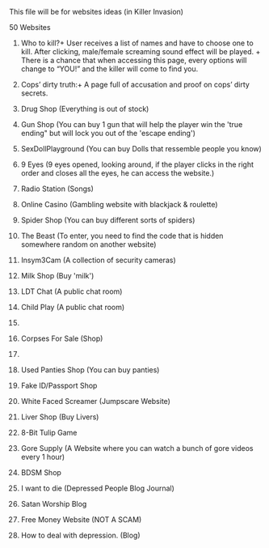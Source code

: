 This file will be for websites ideas (in Killer Invasion)

50 Websites

1. Who to kill?+ User receives a list of names and have to choose one to kill. After clicking, male/female screaming sound effect will be played. + There is a chance that when accessing this page, every options will change to “YOU!” and the killer will come to find you.
2. Cops’ dirty truth:+ A page full of accusation and proof on cops’ dirty secrets.



1. Drug Shop (Everything is out of stock)
2. Gun Shop (You can buy 1 gun that will help the player win the 'true ending" but will lock you out of the 'escape ending')
3. SexDollPlayground (You can buy Dolls that ressemble people you know)
4. 9 Eyes (9 eyes opened, looking around, if the player clicks in the right order and closes all the eyes, he can access the website.)
5. Radio Station (Songs) 
6. Online Casino (Gambling website with blackjack & roulette)
7. Spider Shop (You can buy different sorts of spiders)
8. The Beast (To enter, you need to find the code that is hidden somewhere random on another website)
9. Insym3Cam (A collection of security cameras)
10. Milk Shop (Buy 'milk')
11. LDT Chat (A public chat room)
12. Child Play (A public chat room)
13. 
14. Corpses For Sale (Shop)
15. 
16. Used Panties Shop (You can buy panties)
17. Fake ID/Passport Shop 
18. White Faced Screamer (Jumpscare Website)
19. Liver Shop (Buy Livers)
20. 8-Bit Tulip Game
21. Gore Supply (A Website where you can watch a bunch of gore videos every 1 hour)
22. BDSM Shop
23. I want to die (Depressed People Blog Journal)
24. Satan Worship Blog
25. Free Money Website (NOT A SCAM)
26. How to deal with depression. (Blog)
